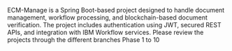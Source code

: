ECM-Manage is a Spring Boot-based project designed to handle document management, workflow processing, and blockchain-based document verification. The project includes authentication using JWT, secured REST APIs, and integration with IBM Workflow services.
Please review  the projects through the different branches Phase 1 to 10 
